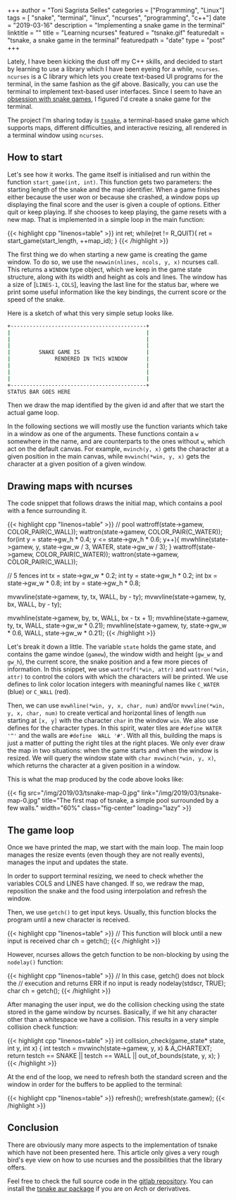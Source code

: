 +++
author = "Toni Sagrista Selles"
categories = ["Programming", "Linux"]
tags = [ "snake", "terminal", "linux", "ncurses", "programming", "c++"]
date = "2019-03-16"
description = "Implementing a snake game in the terminal"
linktitle = ""
title = "Learning ncurses"
featured = "tsnake.gif"
featuredalt = "tsnake, a snake game in the terminal"
featuredpath = "date"
type = "post"
+++

Lately, I have been kicking the dust off my C++ skills, and decided to start by learning to use a library which I have been eyeing for a while, `ncurses`. `ncurses` is a C library which lets you create text-based UI programs for the terminal, in the same fashion as the gif above. Basically, you can use the terminal to implement text-based user interfaces. Since I seem to have an [obsession with snake games](/projects/snake), I figured I'd create a snake game for the terminal.

<!--more-->

The project I'm sharing today is [`tsnake`](https://gitlab.com/langurmonkey/tsnake), a terminal-based snake game which supports maps, different difficulties, and interactive resizing, all rendered in a terminal window using `ncurses`.

## How to start

Let's see how it works. The game itself is initialised and run within the function `start_game(int, int)`. This function gets two parameters: the starting length of the snake and the map identifier. When a game finishes either because the user won or because she crashed, a window pops up displaying the final score and the user is given a couple of options. Either quit or keep playing. If she chooses to keep playing, the game resets with a new map. That is implemented in a simple loop in the main function:

{{< highlight cpp "linenos=table" >}}
int ret;
while(ret != R_QUIT){
    ret = start_game(start_length, ++map_id);
}
{{< /highlight >}}

The first thing we do when starting a new game is creating the game window. To do so, we use the `newwin(nlines, ncols, y, x)` ncurses call. This returns a `WINDOW` type object, which we keep in the game state structure, along with its width and height as cols and lines. The window has a size of  [`LINES-1`, `COLS`], leaving the last line for the status bar, where we print some useful information like the key bindings, the current score or the speed of the snake.

Here is a sketch of what this very simple setup looks like.

```bash
+-------------------------------------------+
|                                           |
|                                           |
|                                           |
|         SNAKE GAME IS                     |
|              RENDERED IN THIS WINDOW      | 
|                                           |
|                                           |
|                                           |
+-------------------------------------------+
STATUS BAR GOES HERE
```

Then we draw the map identified by the given id and after that we start the actual game loop.

In the following sections we will mostly use the function variants which take in a window as one of the arguments. These functions contain a `w` somewhere in the name, and are counterparts to the ones without `w`, which act on the default canvas. For example, `mvinch(y, x)` gets the character at a given position in the main canvas, while `mvwinch(*win, y, x)` gets the character at a given position of a given window.

## Drawing maps with ncurses

The code snippet that follows draws the initial map, which contains a pool with a fence surrounding it.

{{< highlight cpp "linenos=table" >}}
// pool
wattroff(state->gamew, COLOR_PAIR(C_WALL));
wattron(state->gamew, COLOR_PAIR(C_WATER));
for(int y = state->gw_h * 0.4; y <= state->gw_h * 0.6; y++){
    mvwhline(state->gamew, y, state->gw_w / 3, WATER, state->gw_w / 3); 
}
wattroff(state->gamew, COLOR_PAIR(C_WATER));
wattron(state->gamew, COLOR_PAIR(C_WALL));

// 5 fences
int tx = state->gw_w * 0.2; 
int ty = state->gw_h * 0.2;
int bx = state->gw_w * 0.8;
int by = state->gw_h * 0.8;

mvwvline(state->gamew, ty, tx, WALL, by - ty);
mvwvline(state->gamew, ty, bx, WALL, by - ty);

mvwhline(state->gamew, by, tx, WALL, bx - tx + 1);
mvwhline(state->gamew, ty, tx, WALL, state->gw_w * 0.21);
mvwhline(state->gamew, ty, state->gw_w * 0.6, WALL, state->gw_w * 0.21);
{{< /highlight >}}

Let's break it down a little. The variable `state` holds the game state, and contains the game windoe (`gamew`), the window width and height (`gw_w` and `gw_h`), the current score, the snake position and a few more pieces of information. In this snippet, we use `wattroff(*win, attr)` and `wattron(*win, attr)` to control the colors with which the characters will be printed. We use defines to link color location integers with meaningful names like `C_WATER` (blue) or `C_WALL` (red).

Then, we can use `mvwhline(*win, y, x, char, num)` and/or `mvwvline(*win, y, x, char, num)` to create vertical and horizontal lines of length `num` starting at `[x, y]` with the character `char` in the window `win`. We also use defines for the character types. In this spirit, water tiles are `#define WATER '^'` and the walls are `#define  WALL '#'`. With all this, building the maps is just a matter of putting the right tiles at the right places.
We only ever draw the map in two situations: when the game starts and when the window is resized. We will query the window state with `char mvwinch(*win, y, x)`, which returns the character at a given position in a window.


This is what the map produced by the code above looks like:

{{< fig src="/img/2019/03/tsnake-map-0.jpg" link="/img/2019/03/tsnake-map-0.jpg" title="The first map of tsnake, a simple pool surrounded by a few walls." width="60%" class="fig-center" loading="lazy" >}}

## The game loop

Once we have printed the map, we start with the main loop. The main loop manages the resize events (even though they are not really events), manages the input and updates the state. 

In order to support terminal resizing, we need to check whether the variables COLS and LINES have changed. If so, we redraw the map, reposition the snake and the food using interpolation and refresh the window.

Then, we use `getch()` to get input keys. Usually, this function blocks the program until a new character is received.

{{< highlight cpp "linenos=table" >}}
// This function will block until a new input is received 
char ch = getch();
{{< /highlight >}}

However, ncurses allows the getch function to be non-blocking by using the `nodelay()` function:

{{< highlight cpp "linenos=table" >}}
// In this case, getch() does not block the
// execution and returns ERR if no input is ready
nodelay(stdscr, TRUE);
char ch = getch();
{{< /highlight >}}

After managing the user input, we do the collision checking using the state stored in the game window by ncurses. Basically, if we hit any character other than a whitespace we have a collision. This results in a very simple collision check function:

{{< highlight cpp "linenos=table" >}}
int collision_check(game_state* state, int y, int x)
{
    int testch = mvwinch(state->gamew, y, x) & A_CHARTEXT;
    return testch == SNAKE || testch == WALL || out_of_bounds(state, y, x);
}
{{< /highlight >}}

At the end of the loop, we need to refresh both the standard screen and the window in order for the buffers to be applied to the terminal:

{{< highlight cpp "linenos=table" >}}
refresh();
wrefresh(state.gamew);
{{< /highlight >}}


## Conclusion

There are obviously many more aspects to the implementation of tsnake which have not been presented here. This article only gives a very rough bird's eye view on how to use ncurses and the possibilities that the library offers.

Feel free to check the full source code in the [gitlab repository](https://gitlab.com/langurmonkey/tsnake). You can install the [tsnake aur package](https://aur.archlinux.org/packages/tsnake) if you are on Arch or derivatives. 
